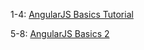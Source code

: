 1-4: [AngularJS Basics Tutorial](https://www.newthinktank.com/2016/02/angularjs-tutorial/)

5-8: [AngularJS Basics 2](https://www.newthinktank.com/2016/02/angularjs-tutorial-2/)